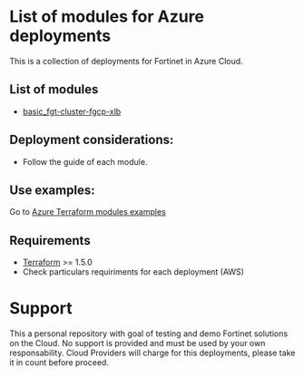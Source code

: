 # List of modules for Azure deployments

This is a collection of deployments for Fortinet in Azure Cloud.

## List of modules
- [basic_fgt-cluster-fgcp-xlb](./basic_fgt-cluster-fgcp-xlb)

## Deployment considerations:
- Follow the guide of each module.

## Use examples:
Go to [Azure Terraform modules examples](https://github.com/jmvigueras/terraform-ftnt-modules-examples/Azure)

## Requirements
* [Terraform](https://learn.hashicorp.com/terraform/getting-started/install.html) >= 1.5.0
* Check particulars requiriments for each deployment (AWS) 

# Support
This a personal repository with goal of testing and demo Fortinet solutions on the Cloud. No support is provided and must be used by your own responsability. Cloud Providers will charge for this deployments, please take it in count before proceed.

